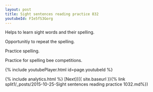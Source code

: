 ```yaml
---
layout: post
title: Sight sentences reading practice 832
youtubeId: FIe5fS3Gorg
---
```

 
 
Helps to learn sight words and their spelling.

Opportunitiy to repeat the spelling. 

Practice spelling. 
 
Practice for spelling bee competitions. 
 
{% include youtubePlayer.html id=page.youtubeId %}
 
 
{% include analytics.html %} 
[Next]({{ site.baseurl }}{% link  split1/_posts/2015-10-25-Sight sentences reading practice 1032.md%})
 
